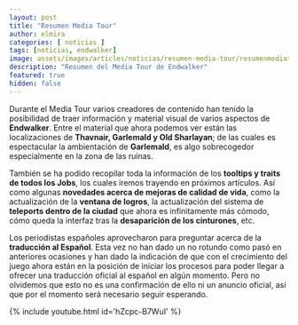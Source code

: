 ```yaml
---
layout: post
title: "Resumen Media Tour"
author: elmira
categories: [ noticias ]
tags: [noticias, endwalker]
image: assets/images/articles/noticias/resumen-media-tour/resumenmediatour.jpg
description: "Resumen del Media Tour de Endwalker"
featured: true
hidden: false
---
```


Durante el Media Tour varios creadores de contenido han tenido la posibilidad de traer información y material visual de varios aspectos de **Endwalker**.
Entre el material que ahora podemos ver están las localizaciones de **Thavnair, Garlemald y Old Sharlayan**; de las cuales es espectacular la ambientación de **Garlemald**, es algo sobrecogedor especialmente en la zona de las ruinas.

También se ha podido recopilar toda la información de los **tooltips y traits de todos los Jobs**, los cuales iremos trayendo en próximos artículos. Así como algunas **novedades acerca de mejoras de calidad de vida**, como la actualización de la **ventana de logros**, la actualización del sistema de **teleports dentro de la ciudad** que ahora es infinitamente más cómodo, cómo queda la interfaz tras la **desaparición de los cinturones**, etc.

Los periodistas españoles aprovecharon para preguntar acerca de la **traducción al Español**. Esta vez no han dado un no rotundo como pasó en anteriores ocasiones y han dado la indicación de que con el crecimiento del juego ahora están en la posición de iniciar los procesos para poder llegar a ofrecer una traducción oficial al español en algún momento. Pero no olvidemos que esto no es una confirmación de ello ni un anuncio oficial, así que por el momento será necesario seguir esperando. 

{% include youtube.html id='hZcpc-B7WuI' %}